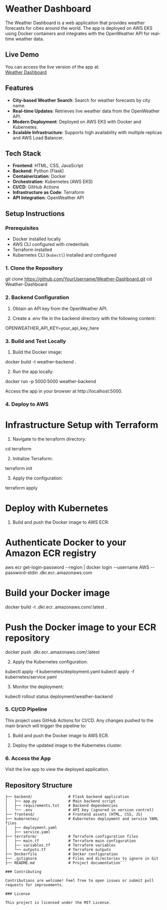 # Weather Dashboard

The Weather Dashboard is a web application that provides weather forecasts for cities around the world. The app is deployed on AWS EKS using Docker containers and integrates with the OpenWeather API for real-time weather data.

## Live Demo

You can access the live version of the app at:  
[Weather Dashboard](http://a0dda5467be4d4ff8857afbbf2376b50-1116004828.eu-west-2.elb.amazonaws.com/)

## Features

- **City-based Weather Search**: Search for weather forecasts by city name.
- **Real-time Updates**: Retrieves live weather data from the OpenWeather API.
- **Modern Deployment**: Deployed on AWS EKS with Docker and Kubernetes.
- **Scalable Infrastructure**: Supports high availability with multiple replicas and AWS Load Balancer.

## Tech Stack

- **Frontend**: HTML, CSS, JavaScript
- **Backend**: Python (Flask)
- **Containerization**: Docker
- **Orchestration**: Kubernetes (AWS EKS)
- **CI/CD**: GitHub Actions
- **Infrastructure as Code**: Terraform
- **API Integration**: OpenWeather API

## Setup Instructions

### Prerequisites

- Docker installed locally
- AWS CLI configured with credentials
- Terraform installed
- Kubernetes CLI (`kubectl`) installed and configured

### 1. Clone the Repository

git clone https://github.com/YourUsername/Weather-Dashboard.git
cd Weather-Dashboard 

### 2. Backend Configuration

1. Obtain an API key from the OpenWeather API.

2. Create a .env file in the backend directory with the following content:

OPENWEATHER_API_KEY=your_api_key_here

### 3. Build and Test Locally

1. Build the Docker image:

docker build -t weather-backend .

2. Run the app locally:

docker run -p 5000:5000 weather-backend

Access the app in your browser at http://localhost:5000.

### 4. Deploy to AWS

# Infrastructure Setup with Terraform

1. Navigate to the terraform directory:

cd terraform

2. Initialize Terraform:

terraform init

3. Apply the configuration:

terraform apply

# Deploy with Kubernetes

1. Build and push the Docker image to AWS ECR:

# Authenticate Docker to your Amazon ECR registry
aws ecr get-login-password --region <your-region> | docker login --username AWS --password-stdin <your-account-id>.dkr.ecr.<your-region>.amazonaws.com

# Build your Docker image
docker build -t <your-account-id>.dkr.ecr.<your-region>.amazonaws.com/<your-repo-name>:latest .

# Push the Docker image to your ECR repository
docker push <your-account-id>.dkr.ecr.<your-region>.amazonaws.com/<your-repo-name>:latest


2. Apply the Kubernetes configuration:

kubectl apply -f kubernetes/deployment.yaml
kubectl apply -f kubernetes/service.yaml

3. Monitor the deployment:

kubectl rollout status deployment/weather-backend

### 5. CI/CD Pipeline

This project uses GitHub Actions for CI/CD. Any changes pushed to the main branch will trigger the pipeline to:

1. Build and push the Docker image to AWS ECR.

2. Deploy the updated image to the Kubernetes cluster.

### 6. Access the App

Visit the live app to view the deployed application.

## Repository Structure

```Weather-Dashboard/
├── backend/                # Flask backend application
│   ├── app.py              # Main backend script
│   ├── requirements.txt    # Backend dependencies
│   └── .env                # API key (ignored in version control)
├── frontend/               # Frontend assets (HTML, CSS, JS)
├── kubernetes/             # Kubernetes deployment and service YAML files
│   ├── deployment.yaml
│   ├── service.yaml
├── terraform/              # Terraform configuration files
│   ├── main.tf             # Terraform main configuration
│   ├── variables.tf        # Terraform variables
│   └── outputs.tf          # Terraform outputs
├── Dockerfile              # Docker configuration
├── .gitignore              # Files and directories to ignore in Git
├── README.md               # Project documentation```

### Contributing

Contributions are welcome! Feel free to open issues or submit pull requests for improvements.

### License

This project is licensed under the MIT License.